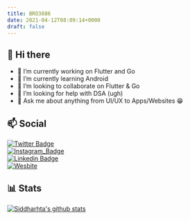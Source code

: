 ```yaml
---
title: BRO3886
date: 2021-04-12T08:09:14+0000
draft: false
---
```

## 👋 Hi there 

- 🔭 I’m currently working on Flutter and Go
- 🌱 I’m currently learning Android
- 👯 I’m looking to collaborate on Flutter & Go
- 🤔 I’m looking for help with DSA (ugh) 
- 💬 Ask me about anything from UI/UX to Apps/Websites 😁

## 📫 Social

[![Twitter Badge](https://img.shields.io/badge/-@sidv_22-1ca0f1?style=flat-square&labelColor=1ca0f1&logo=twitter&logoColor=white&link=https://twitter.com/sidv_22)](https://twitter.com/sidv_22) 
<br/>
[![Instagram_Badge](https://img.shields.io/badge/-@sidv_22-fafafa?style=flat-square&logo=Instagram&logoColor=white&color=black&link=https://www.instagram.com/sidv_22/)](https://www.linkedin.com/in/siddharthav22/)
<br>
[![Linkedin Badge](https://img.shields.io/badge/-Siddhartha%20Varma-blue?style=flat-square&logo=Linkedin&logoColor=white&link=https://www.linkedin.com/in/siddharthav22/)](https://www.linkedin.com/in/siddharthav22/)
<br>
[![Wesbite](https://img.shields.io/badge/-My%20Website-green?style=flat-square&logo=Web&logoColor=white&link=https://sidv.dev)](https://sidv.dev)

## 📊 Stats

[![Siddharhta's github stats](https://github-readme-stats.vercel.app/api?username=BRO3886&show_icons=true&theme=vue)](https://github.com/anuraghazra/github-readme-stats)

